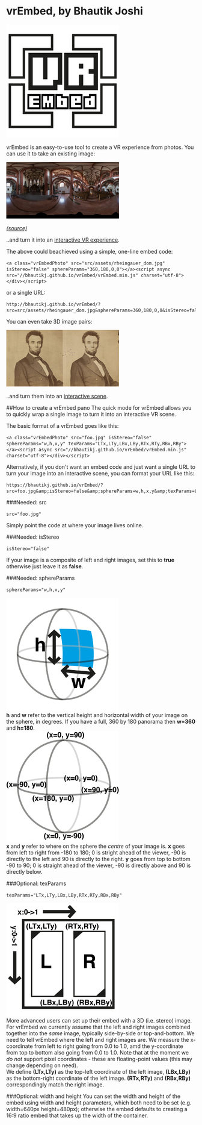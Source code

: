 # vrEmbed, by Bhautik Joshi

<img src="src/assets/vrEmbedLogo.png" width="300px">

vrEmbed is an easy-to-use tool to create a VR experience from photos. You can use it to take an existing image:

<img src="src/assets/rheingauer_dom.jpg" width=300px/>

<a href="https://commons.wikimedia.org/wiki/File:Rheingauer_Dom,_Geisenheim,_360_Panorama_(Equirectangular_projection).jpg" target="_blank"><i>(source)</i></a>

..and turn it into an <a href="http://bhautikj.github.io/vrEmbed/?src=src/assets/rheingauer_dom.jpg&sphereParams=360,180,0,0&isStereo=false">interactive VR experience</a>.

The above could beachieved using a simple, one-line embed code:
```
<a class="vrEmbedPhoto" src="src/assets/rheingauer_dom.jpg" isStereo="false" sphereParams="360,180,0,0"></a><script async src="//bhautikj.github.io/vrEmbed/vrEmbed.min.js" charset="utf-8"></div></script>
```

or a single URL:
```
http://bhautikj.github.io/vrEmbed/?src=src/assets/rheingauer_dom.jpg&sphereParams=360,180,0,0&isStereo=false
```

You can even take 3D image pairs:

<img src="src/assets/stereograph_b.jpg" width=300px/>

..and turn them into an <a href="http://bhautikj.github.io/vrEmbed/?src=src/assets/stereograph_b.jpg&sphereParams=90,90,0,0&isStereo=true&texParams=.0,.0,.5,1.,.5,.0,1.,1.">interactive scene</a>.


##How to create a vrEmbed pano
The quick mode for vrEmbed allows you to quickly wrap a single image to turn it into an interactive VR scene.

The basic format of a vrEmbed goes like this:
```
<a class="vrEmbedPhoto" src="foo.jpg" isStereo="false" sphereParams="w,h,x,y" texParams="LTx,LTy,LBx,LBy,RTx,RTy,RBx,RBy"></a><script async src="//bhautikj.github.io/vrEmbed/vrEmbed.min.js" charset="utf-8"></div></script>
```

Alternatively, if you don't want an embed code and just want a single URL to turn your image into an interactive scene, you can format your URL like this:
```
https://bhautikj.github.io/vrEmbed/?src=foo.jpg&amp;isStereo=false&amp;sphereParams=w,h,x,y&amp;texParams=LTx,LTy,LBx,LBy,RTx,RTy,RBx,RBy
```

###Needed: src
```
src="foo.jpg"
```
Simply point the code at where your image lives online.

###Needed: isStereo
```
isStereo="false"
```
If your image is a composite of left and right images, set this to <b>true</b> otherwise just leave it as <b>false</b>.

###Needed: sphereParams
```
sphereParams="w,h,x,y"
```
<div class="figure"><img src="src/assets/image_size.png" width=300px/></div>
<b>h</b> and <b>w</b> refer to the vertical height and horizontal width of your image on the sphere, in degrees. If you have a full, 360 by 180 panorama then <b>w=360</b> and <b>h=180</b>.
<div class="figure"><img src="src/assets/image_location.png" width=300px/></div>
<b>x</b> and <b>y</b> refer to where on the sphere the <i>centre</i> of your image is. <b>x</b> goes from left to right from -180 to 180; 0 is stright ahead of the viewer, -90 is directly to the left and 90 is directly to the right. <b>y</b> goes from top to bottom -90 to 90; 0 is straight ahead of the viewer, -90 is directly above and 90 is directly below.

###Optional: texParams
```
texParams="LTx,LTy,LBx,LBy,RTx,RTy,RBx,RBy"
```
<div class="figure"><img src="src/assets/stereo_image_coords.png" width=300px/></div>
More advanced users can set up their embed with a 3D (i.e. stereo) image. For vrEmbed we currently assume that the left and right images combined together into the <i>same</i> image, typically side-by-side or top-and-bottom. We need to tell vrEmbed where the left and right images are. We measure the x-coordinate from left to right going from 0.0 to 1.0, amd the y-coordinate from top to bottom also going from 0.0 to 1.0. Note that at the moment we <i>do not</i> support pixel coordinates - these are floating-point values (this may change depending on need).<br/>
We define <b>(LTx,LTy)</b> as the top-left coordinate of the left image, <b>(LBx,LBy)</b> as the bottom-right coordinate of the left image.  <b>(RTx,RTy)</b> and <b>(RBx,RBy)</b> correspondingly match the right image.

###Optional: width and height
You can set the width and height of the embed using width and height parameters, which both need to be set (e.g. width=640px height=480px); otherwise the embed defaults to creating a 16:9 ratio embed that takes up the width of the container.



